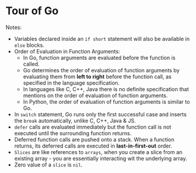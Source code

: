 # Tour of Go

Notes:
- Variables declared inside an `if short` statement will also be available in `else` blocks.
- Order of Evaluation in Function Arguments:
    - In Go, function arguments are evaluated before the function is called.
    - Go determines the order of evaluation of function arguments by evaluating them from **left to right** before the function call, as specified in the language specification.
    - In languages like C, C++, Java there is no definite specification that mentions on the order of evaluation of function arguments.
    - In Python, the order of evaluation of function arguments is similar to Go.
- In `switch` statement, Go runs only the first successful case and inserts the `break` automatically, unlike C, C++, Java & JS.
- `defer` calls are evaluated immediately but the function call is not executed until the surrounding function returns.
- Deferred function calls are pushed onto a stack. When a function returns, its deferred calls are executed in **last-in-first-out** order.
- `Slices` are like references to `arrays`, when you create a slice from an existing array - you are essentially interacting wit the underlying array.
- Zero value of a `slice` is `nil`.
